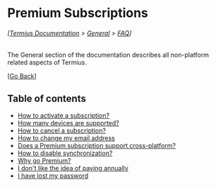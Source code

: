 # Premium Subscriptions
###### [[Termius Documentation](../../../README.md) > [General](../../README.md) > [FAQ](../README.md)] 

The General section of the documentation describes all non-platform related aspects of Termius.

[[Go Back](../README.md)]

## Table of contents
- [How to activate a subscription?](premium_subscriptions/activete_subsciptions.md)
- [How many devices are supported?](premium_subscriptions/amount_devices.md)
- [How to cancel a subscription?](premium_subscriptions/cancel_subscription.md)
- [How to change my email address](change_email.md)
- [Does a Premium subscription support cross-platform?](premium_subscriptions/cross-platform.md)
- [How to disable synchronization?](premium_subscriptions/disable_sync.md)
- [Why go Premium?](premium_subscriptions/go_premium.md)
- [I don't like the idea of paying annually](premium_subscriptions/subscription_license.md)
- [I have lost my password](terminal/lost_password.md)
